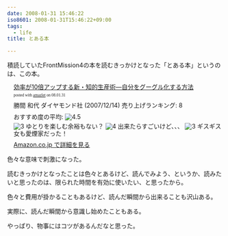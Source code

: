 ```yaml
---
date: 2008-01-31 15:46:22
iso8601: 2008-01-31T15:46:22+09:00
tags:
  - life
title: とある本

---
```


積読していたFrontMission4の本を読むきっかけとなった「とある本」というのは、この本。

<div class="amazlet-box" style="margin-bottom:0px;">
  <div class="amazlet-image" style="float:left;"><a href="http://www.amazon.co.jp/exec/obidos/ASIN/4478002037/nqounet-22/ref=nosim/" name="amazletlink" id="amazletlink"></a></div>
  <div class="amazlet-info" style="float:left;margin-left:15px;line-height:120%">
    <div class="amazlet-name" style="margin-bottom:10px;line-height:120%"><a href="http://www.amazon.co.jp/exec/obidos/ASIN/4478002037/nqounet-22/ref=nosim/" name="amazletlink" id="amazletlink">効率が10倍アップする新・知的生産術―自分をグーグル化する方法</a>
      <div class="amazlet-powered-date" style="font-size:7pt;margin-top:5px;font-family:verdana;line-height:120%">posted with <a href="http://app.amazlet.com/amazlet/" title="効率が10倍アップする新・知的生産術―自分をグーグル化する方法">amazlet</a> on 08.01.31</div>
    </div>
    <div class="amazlet-detail">勝間 和代
      ダイヤモンド社 (2007/12/14)
      売り上げランキング: 8
    </div>
    <div class="amazlet-review" style="margin-top:10px; margin-bottom:10px">
      <div class="amazlet-review-average" style="margin-bottom:5px">おすすめ度の平均: <img src="http://images-jp.amazon.com/images/G/09/x-locale/common/customer-reviews/stars-4-5.gif" alt="4.5" /></div><img src="http://images-jp.amazon.com/images/G/09/x-locale/common/customer-reviews/stars-3-0.gif" alt="3" /> ゆとりを楽しむ余裕もない？
      <img src="http://images-jp.amazon.com/images/G/09/x-locale/common/customer-reviews/stars-4-0.gif" alt="4" /> 出来たらすごいけど、、、
      <img src="http://images-jp.amazon.com/images/G/09/x-locale/common/customer-reviews/stars-3-0.gif" alt="3" /> ギスギス女も愛煙家だった！
    </div>
    <div class="amazlet-link" style="margin-top: 5px"><a href="http://www.amazon.co.jp/exec/obidos/ASIN/4478002037/nqounet-22/ref=nosim/" name="amazletlink" id="amazletlink">Amazon.co.jp で詳細を見る</a></div>
  </div>
  <div class="amazlet-footer" style="clear: left"></div>
</div>

色々な意味で刺激になった。

読むきっかけとなったことは色々とあるけど、読んでみよう、というか、読みたいと思ったのは、限られた時間を有効に使いたい、と思ったから。

色々と費用が掛かることもあるけど、読んだ瞬間から出来ることも沢山ある。

実際に、読んだ瞬間から意識し始めたこともある。

やっぱり、物事にはコツがあるんだなと思った。
